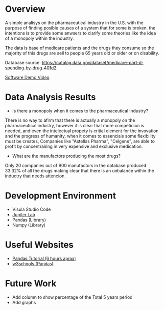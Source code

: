 # Overview

A simple analisys on the pharmaceutical industry in the U.S. with the purpose of finding posible causes of a system that for some is broken. the intentions is to provide some anwsers to clarify some theories like the idea of a monopoly within the industry. 

The data is base of medicare patients and the drugs they consume so the majority of this drugs are sell to people 65 years old or older or on disability. 

Database source: https://catalog.data.gov/dataset/medicare-part-d-spending-by-drug-401d2

[Software Demo Video](https://youtu.be/XsxuNM7tA8A)

# Data Analysis Results

* Is there a monopoly when it comes to the pharmaceutical industry?

There is no way to afirm that there is actually a monopoly on the pharmaceutical industry, however it is clear that more competicion is needed, and even the intelectual propety is critial element for the invovation and the progress of humanity, when it comes to essencials some flexibility must be creates, Companies like "Astellas Pharma", "Celgene", are able to profit by concentrairing in very expensive and exclusive medication.

* What are the manufactors producing the most drugs?

Only 20 companies out of 900 manufactors in the database produced 33.32% of all the drugs making clear that there is an unbalance within the inductry that needs attencion.

# Development Environment

* Visula Studio Code
* [Jupiter Lab](https://jupyter.org/try-jupyter/lab/)
* Pandas (Library)
* Numpy (Library)


# Useful Websites

* [Pandas Tutorial (6 hours aprox)](https://www.youtube.com/playlist?list=PL-osiE80TeTsWmV9i9c58mdDCSskIFdDS)
* [w3schools (Pandas)](https://www.w3schools.com/python/pandas/default.asp)

# Future Work

* Add column to show percentage of the Total 5 years period  
* Add graphs 